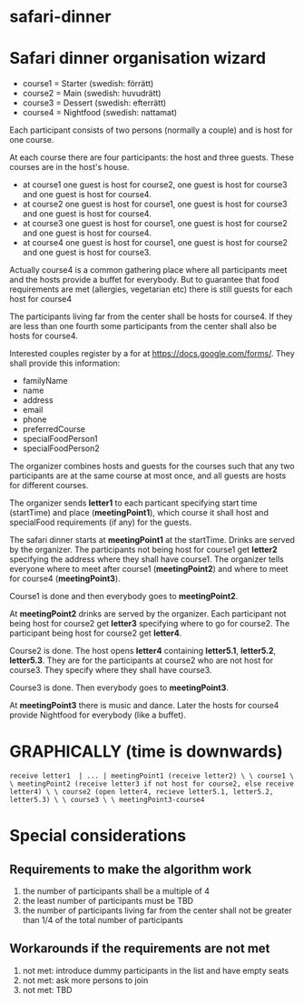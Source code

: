 # safari-dinner

Safari dinner organisation wizard
=================================

* course1 = Starter (swedish: förrätt)
* course2 = Main (swedish: huvudrätt)
* course3 = Dessert (swedish: efterrätt)
* course4 = Nightfood (swedish: nattamat)

Each participant consists of two persons (normally a couple) and is host for one course.

At each course there are four participants: the host and three guests. These courses are in the host's house. 
* at course1 one guest is host for course2, one guest is host for course3 and one guest is host for course4.
* at course2 one guest is host for course1, one guest is host for course3 and one guest is host for course4.
* at course3 one guest is host for course1, one guest is host for course2 and one guest is host for course4.
* at course4 one guest is host for course1, one guest is host for course2 and one guest is host for course3.

Actually course4 is a common gathering place where all participants meet and the hosts provide a buffet for everybody. But to 
guarantee that food requirements are met (allergies, vegetarian etc) there is still guests for each host for course4

The participants living far from the center shall be hosts for course4. If they are less than one fourth some participants from the
center shall also be hosts for course4.

Interested couples register by a for at https://docs.google.com/forms/. They shall provide this information:
* familyName
* name
* address
* email
* phone
* preferredCourse
* specialFoodPerson1
* specialFoodPerson2

The organizer combines hosts and guests for the courses such that any two participants are at the same course at most once, and all
guests are hosts for different courses.

The organizer sends **letter1** to each particant specifying start time (startTime) and place (**meetingPoint1**),
which course it shall host and specialFood requirements (if any) for the guests.

The safari dinner starts at **meetingPoint1** at the startTime. Drinks are served by the organizer. The participants not
being host for course1 get **letter2** specifying the address where they shall have course1. The organizer tells
everyone where to meet after course1 (**meetingPoint2**) and where to meet for course4 (**meetingPoint3**).

Course1 is done and then everybody goes to **meetingPoint2**.

At **meetingPoint2** drinks are served by the organizer. Each participant not being host for course2 get **letter3**
specifying where to go for course2. The participant being host for course2 get **letter4**.

Course2 is done. The host opens **letter4** containing **letter5.1**, **letter5.2**, **letter5.3**. They are for the participants
at course2 who are not host for course3. They specify where they shall have course3.

Course3 is done. Then everybody goes to **meetingPoint3**.

At **meetingPoint3** there is music and dance. Later the hosts for course4 provide Nightfood for everybody (like a buffet).

GRAPHICALLY (time is downwards)
===============================
``receive letter1 
   |
  ...
   |
meetingPoint1 (receive letter2)
   \
    \
   course1
      \
       \
    meetingPoint2 (receive letter3 if not host for course2, else receive letter4)
        \
         \
       course2 (open letter4, recieve letter5.1, letter5.2, letter5.3)
           \
            \
          course3
              \
               \
            meetingPoint3-course4``

Special considerations
======================

Requirements to make the algorithm work
---------------------------------------
1. the number of participants shall be a multiple of 4
2. the least number of participants must be TBD
3. the number of participants living far from the center shall not be greater than 1/4 of the total number of participants

Workarounds if the requirements are not met
-------------------------------------------
1. not met: introduce dummy participants in the list and have empty seats
2. not met: ask more persons to join
3. not met: TBD

